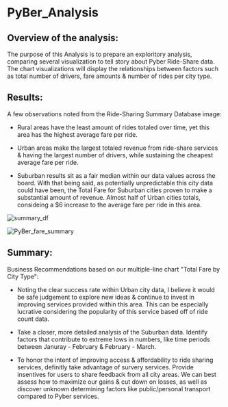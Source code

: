 # PyBer_Analysis

## Overview of the analysis: 
The purpose of this Analysis is to prepare an exploritory analysis, comparing several visualization to tell story about Pyber Ride-Share data. The chart visualizations will display the relationships between factors such as total number of drivers, fare amounts & number of rides per city type. 

## Results: 

A few observations noted from the Ride-Sharing Summary Database image:
* Rural areas have the least amount of rides totaled over time, yet this area has the highest average fare per ride. 

* Urban areas make the largest totaled revenue from ride-share services & having the largest number of drivers,  while sustaining the cheapest average fare per ride. 

* Suburban results sit as a fair median within our data values across the board. With that being said, as potentially unpredictable this city data could have been, the Total Fare for Suburban cities proven to make a substantial amount of revenue. Almost half of Urban cities totals, consideing a $6 increase to the average fare per ride in this area. 

![summary_df](https://user-images.githubusercontent.com/91990957/147362039-0a4967b7-d8eb-4146-bf09-72535717a8e9.png)


![PyBer_fare_summary](https://user-images.githubusercontent.com/91990957/147361648-9b31263b-f197-490a-9f9d-d39d500c9d61.png)


## Summary: 
Business Recommendations based on our multiple-line chart "Total Fare by City Type": 
* Noting the clear success rate within Urban city data, I believe it would be safe judgement to explore new ideas & continue to invest in improving services provided within this area. This can be especially lucrative considering the popularity of this service based off of ride count data. 

* Take a closer, more detailed analysis of the Suburban data. Identify factors that contribute to extreme lows in numbers, like time periods between Januray - February & February - March. 

* To honor the intent of improving access & affordability to ride sharing services, definitly take advantage of survery services. Provide insentives for users to share feedback from all city areas. We can best assess how to maximize our gains & cut down on losses, as well as discover unknown determining factors like public/personal transport compared to Pyber services. 
